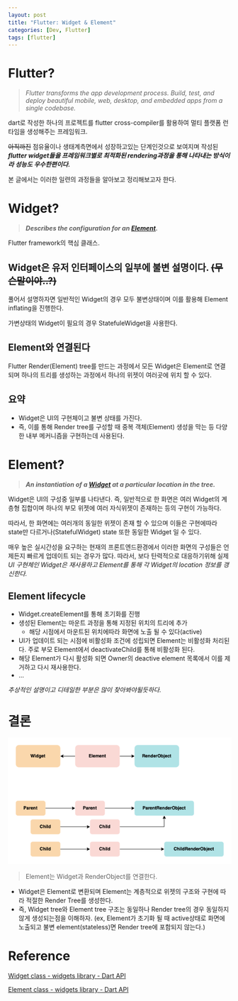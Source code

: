 ```yaml
---
layout: post
title: "Flutter: Widget & Element"
categories: [Dev, Flutter]
tags: [flutter]
---
```


# Flutter?

> *Flutter transforms the app development process. Build, test, and deploy beautiful mobile, web, desktop, and embedded apps from a single codebase.*
>

dart로 작성한 하나의 프로젝트를 flutter cross-compiler를 활용하여 멀티 플랫폼 런타임을 생성해주는 프레임워크.

~~아직까진~~ 점유율이나 생태계측면에서 성장하고있는 단계인것으로 보여지며 작성된 ***flutter widget들을 프레임워크별로 최적화된 rendering과정을 통해 나타내는 방식이라 성능도 우수한편이다.***

본 글에서는 이러한 일련의 과정들을 알아보고 정리해보고자 한다.

# Widget?

> ***Describes the configuration for an [Element](https://api.flutter.dev/flutter/widgets/Element-class.html).***
>

Flutter framework의 핵심 클래스.

## Widget은 유저 인터페이스의 일부에 불변 설명이다. ~~(무슨말이야..?)~~

풀어서 설명하자면 일반적인 Widget의 경우 모두 불변상태이며 이를 활용해 Element inflating을 진행한다.

가변상태의 Widget이 필요의 경우 StatefuleWidget을 사용한다.

## Element와 연결된다

Flutter Render(Element) tree를 만드는 과정에서 모든 Widget은 Element로 연결되며 하나의 트리를 생성하는 과정에서 하나의 위젯이 여러곳에 위치 할 수 있다.

## 요약

- Widget은 UI의 구현체이고 불변 상태를 가진다.
- 즉, 이를 통해 Render tree를 구성할 때 중복 객체(Element) 생성을 막는 등 다양한 내부 메커니즘을 구현하는데 사용된다.

# Element?

> ***An instantiation of a [Widget](https://api.flutter.dev/flutter/widgets/Widget-class.html) at a particular location in the tree.***
>

Widget은 UI의 구성중 일부를 나타낸다. 즉, 일반적으로 한 화면은 여러 Widget의 계층형 집합이며 하나의 부모 위젯에 여러 자식위젯이 존재하는 등의 구현이 가능하다.

따라서, 한 화면에는 여러개의 동일한 위젯이 존재 할 수 있으며 이들은 구현에따라 state만 다르거나(StatefulWidget) state 또한 동일한 Widget 일 수 있다.

매우 높은 실시간성을 요구하는 현재의 프론트엔드환경에서 이러한 화면의 구성들은 언제든지 빠르게 업데이트 되는 경우가 많다. 따라서, 보다 탄력적으로 대응하기위해 실제 *UI 구현체인 Widget은 재사용하고 Element를 통해 각 Widget의 location 정보를 갱신한다.*

## Element lifecycle

- Widget.createElement를 통해 초기화를 진행
- 생성된 Element는 마운트 과정을 통해 지정된 위치의 트리에 추가
  - 해당 시점에서 마운트된 위치에따라 화면에 노출 될 수 있다(active)
- UI가 업데이트 되는 시점에 비활성화 조건에 성립되면 Element는 비활성화 처리된다. 주로 부모 Element에서 deactivateChild를 통해 비활성화 된다.
- 해당 Element가 다시 활성화 되면 Owner의 deactive element 목록에서 이를 제거하고 다시 재사용한다.
- ...

*추상적인 설명이고 디테일한 부분은 많이 찾아봐야될듯하다.*

# 결론

![flutter-elements](/assets/img/220123-2-1.png)

> Element는 Widget과 RenderObject를 연결한다.

- Widget은 Element로 변환되며 Element는 계층적으로 위젯의 구조와 구현에 따라 적절한 Render Tree를 생성한다.
- 즉, Widget tree와 Element tree 구조는 동일하나 Render tree의 경우 동일하지 않게 생성되는점을 이해하자. (ex, Element가 초기화 될 때 active상태로 화면에 노출되고 불변 element(stateless)면 Render tree에 포함되지 않는다.)

# Reference

[Widget class - widgets library - Dart API](https://api.flutter.dev/flutter/widgets/Widget-class.html)

[Element class - widgets library - Dart API](https://api.flutter.dev/flutter/widgets/Element-class.html)
